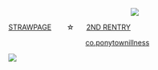 <p align=center> <img src=https://komarev.com/ghpvc/?username=5th-child&color=b08fc3&style=flat-square&label=how+many+gummy+worms+i+get&abbreviated=true>


[STRAWPAGE](https://5th-child.straw.page/)⠀⠀⠀☆⠀⠀ [2ND RENTRY](https://rentry.co/meows)

⠀⠀⠀⠀⠀⠀⠀⠀⠀⠀⠀⠀⠀⠀⠀[co.ponytownillness](https://rentry.co/ponytownillness)

![](https://file.garden/ZeS9pBqOoVX2ptTR/yumeno%20bsd%20masuuuarred%20mayoi%20chibi?v=1720390463847)
